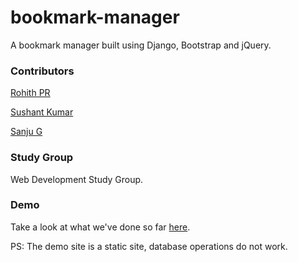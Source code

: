 # bookmark-manager
A bookmark manager built using Django, Bootstrap and jQuery.

### Contributors
[Rohith PR](https://github.com/rohithpr/)

[Sushant Kumar](https://github.com/sushant-kumar/)

[Sanju G](https://github.com/sanjug/)

### Study Group
Web Development Study Group.

### Demo
Take a look at what we've done so far [here](http://rohithpr.github.io/bookmark-manager/homepage.html).

PS: The demo site is a static site, database operations do not work.